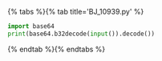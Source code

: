 {% tabs %}{% tab title='BJ_10939.py' %}

```py
import base64
print(base64.b32decode(input()).decode())
```

{% endtab %}{% endtabs %}
